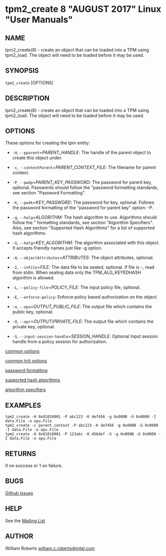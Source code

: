 tpm2_create 8 "AUGUST 2017" Linux "User Manuals"
==================================================

NAME
----

tpm2_create(8) - create an object that can be loaded into a TPM using tpm2_load.
The object will need to be loaded before it may be used.

SYNOPSIS
--------

`tpm2_create` [OPTIONS]

DESCRIPTION
-----------

tpm2_create(8) - create an object that can be loaded into a TPM using tpm2_load.
The object will need to be loaded before it may be used.

OPTIONS
-------

These options for creating the tpm entity:

  * `-H`, `--pparent`=_PARENT\_HANDLE_:
    The handle of the parent object to create this object under.

  * `-c`, `--contextParent`=_PARENT\_CONTEXT\_FILE_:
    The filename for parent context.

  * `-P`, `--pwdp`=_PARENT\_KEY\_PASSWORD_:
    The password for parent key, optional. Passwords should follow the
    "password formatting standards, see section "Password Formatting".

  * `-K`, `--pwdk`=_KEY\_PASSWORD_:
    The password for key, optional. Follows the password formatting of the
    "password for parent key" option: -P.

  * `-g`, `--halg`=_ALGORITHM_:
    The hash algorithm to use. Algorithms should follow the
    " formatting standards, see section "Algorithm Specifiers".
    Also, see section "Supported Hash Algorithms" for a list of supported
    hash algorithms.

  * `-G`, `--kalg`=_KEY\_ALGORITHM_:
    The algorithm associated with this object. It accepts friendly names just
    like -g option.

  * `-A`, `--objectAttributes`=_ATTRIBUTES_:
    The object attributes, optional.

  * `-I`, `--inFile`=_FILE_:
    The data file to be sealed, optional. If file is -, read from stdin.
    When sealing data only the TPM_ALG_KEYEDHASH algorithm is allowed.

  * `-L`, `--policy-file`=_POLICY\_FILE_:
    The input policy file, optional.

  * `-E`, `--enforce-policy`:
    Enforce policy based authorization on the object.

  * `-o`, `--opu`=_OUTPUT\_PUBLIC\_FILE_:
    The output file which contains the public key, optional.

  * `-O`, `--opr`=_OUTPUT\PRIVATE\_FILE_:
    The output file which contains the private key, optional.

* `-S`, `--input-session-handle`=_SESSION\_HANDLE_:
    Optional Input session handle from a policy session for authorization.

[common options](common/options.md)

[common tcti options](common/tcti.md)

[password formatting](common/password.md)

[supported hash algorithms](common/hash.md)

[algorithm specifiers](common/alg.md)

EXAMPLES
--------

```
tpm2_create -H 0x81010001 -P abc123 -K def456 -g 0x000B -G 0x0008 -I data.File -o opu.File
tpm2_create -c parent.context -P abc123 -K def456 -g 0x000B -G 0x0008 -I data.File -o opu.File
tpm2_create -H 0x81010001 -P 123abc -K 456def -X -g 0x000B -G 0x0008 -I data.File -o opu.File
```

RETURNS
-------
0 on success or 1 on failure.

BUGS
----
[Github Issues](https://github.com/01org/tpm2-tools/issues)

HELP
----
See the [Mailing List](https://lists.01.org/mailman/listinfo/tpm2)

AUTHOR
------
William Roberts <william.c.roberts@intel.com>